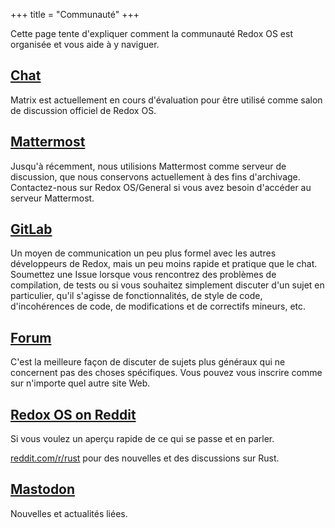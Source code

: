 +++
title = "Communauté"
+++

Cette page tente d'expliquer comment la communauté Redox OS est organisée et vous aide à y naviguer.


<a id="chat"></a>
## [Chat](https://matrix.to/#/#redox:matrix.org)

Matrix est actuellement en cours d'évaluation pour être utilisé comme salon de discussion officiel de Redox OS.

<a id="chat"></a>
## [Mattermost](https://chat.redox-os.org)

Jusqu'à récemment, nous utilisions Mattermost comme serveur de discussion, que nous conservons actuellement à des fins d'archivage. Contactez-nous sur Redox OS/General si vous avez besoin d'accéder au serveur Mattermost.


<a id="gitlab"></a>
## [GitLab](https://gitlab.redox-os.org/redox-os/redox)

Un moyen de communication un peu plus formel avec les autres développeurs de Redox, mais un peu moins rapide et pratique que le chat. Soumettez une Issue lorsque vous rencontrez des problèmes de compilation, de tests ou si vous souhaitez simplement discuter d'un sujet en particulier, qu'il s'agisse de fonctionnalités, de style de code, d'incohérences de code, de modifications et de correctifs mineurs, etc.


<a id="forum"></a>
## [Forum](https://discourse.redox-os.org/)

C'est la meilleure façon de discuter de sujets plus généraux qui ne concernent pas des choses spécifiques. Vous pouvez vous inscrire comme sur n'importe quel autre site Web.

<a id="reddit"></a>
## [Redox OS on Reddit](https://www.reddit.com/r/Redox/)

Si vous voulez un aperçu rapide de ce qui se passe et en parler.

[reddit.com/r/rust](https://www.reddit.com/r/rust) pour des nouvelles et des discussions sur Rust.

<a id="mastodon"></a>
## [Mastodon](https://fosstodon.org/@redox)

Nouvelles et actualités liées.
